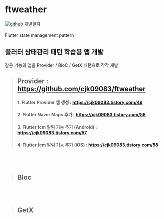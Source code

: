 # ftweather

<a href="https://cjk09083.tistory.com/category/%ED%94%84%EB%A1%9C%EC%A0%9D%ED%8A%B8%EB%93%A4/%EB%82%A0%EC%94%A8%EC%95%B1" target="_blank">
<img src=https://img.shields.io/badge/Tistory-000000.svg?&style=for-the-badge&logo=Tistory&logoColor=white alt=github style="margin-bottom: 5px;" />
</a> 개발일지



Flutter state management pattern

## 플러터 상태관리 패턴 학습용 앱 개발 <br>
같은 기능의 앱을 Provider / BloC / GetX 패턴으로 각각 개발 <br>



>## Provider : https://github.com/cjk09083/ftweather  
>####   1. Flutter Provider 앱 생성 : https://cjk09083.tistory.com/49
>####   2. Flutter Naver Maps 추가 : https://cjk09083.tistory.com/56
>####   3. Flutter fcm 알림 기능 추가 (Android) : https://cjk09083.tistory.com/57
>####   4. Flutter fcm 알림 기능 추가 (iOS) : https://cjk09083.tistory.com/58

<br>
<br>

>## Bloc

<br>
<br>

>## GetX
